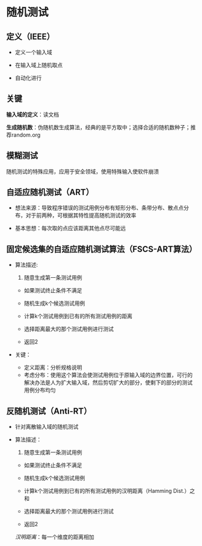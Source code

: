 随机测试
========

定义（IEEE）
------------

* 定义一个输入域

* 在输入域上随机取点

* 自动化进行

关键
----

__输入域的定义__：读文档

__生成随机数__：伪随机数生成算法，经典的是平方取中；选择合适的随机数种子；推荐random.org

模糊测试
--------

随机测试的特殊应用，应用于安全领域，使用特殊输入使软件崩溃


自适应随机测试（ART）
--------------

* 想法来源：导致程序错误的测试用例分布有矩形分布、条带分布、散点点分布，对于前两种，可根据其特性提高随机测试的效率

* 基本思想：每次取的点应该距离其他点尽可能远

固定候选集的自适应随机测试算法（FSCS-ART算法）
---------------------------------------------

* 算法描述:

  1. 随意生成第一条测试用例

  * 如果测试终止条件不满足

  * 随机生成k个候选测试用例

  * 计算k个测试用例到已有的所有测试用例的距离

  * 选择距离最大的那个测试用例进行测试

  * 返回2

* 关键：
  * 定义距离：分析规格说明
  * 考虑分布：使用这个算法会使测试用例位于原输入域的边界位置，可行的解决办法是人为扩大输入域，然后剪切扩大的部分，使剩下的部分的测试用例分布均匀

反随机测试（Anti-RT）
---------------------

 * 针对离散输入域的随机测试

 * 算法描述：

   1. 随意生成第一条测试用例

   * 如果测试终止条件不满足

   * 随机生成k个候选测试用例

   * 计算k个测试用例到已有的所有测试用例的汉明距离（Hamming Dist.）之和

   * 选择距离最大的那个测试用例进行测试

   * 返回2

   _汉明距离_：每一个维度的距离相加
